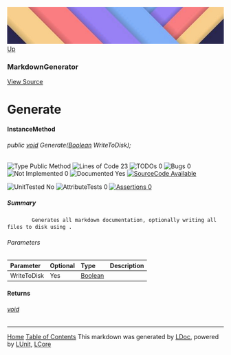 ![](../Content/LDoc-banner-small.png "")
[Up](MarkdownGenerator.md)
### MarkdownGenerator
[View Source](../Markdown/MarkdownGenerator.cs)
# Generate
#### InstanceMethod
###### public <a href="https://msdn.microsoft.com/en-us/library/system.void.aspx" alt="" target="_blank">void</a> Generate(<a href="https://msdn.microsoft.com/en-us/library/system.boolean.aspx" alt="" target="_blank">Boolean</a> WriteToDisk);

![Type Public Method](http://b.repl.ca/v1/Type-Public%20Method-blue.png "") ![Lines of Code 23](http://b.repl.ca/v1/Lines%20of%20Code-23-blue.png "") ![TODOs 0](http://b.repl.ca/v1/TODOs-0-green.png "") ![Bugs 0](http://b.repl.ca/v1/Bugs-0-green.png "") ![Not Implemented 0](http://b.repl.ca/v1/Not%20Implemented-0-green.png "") ![Documented Yes](http://b.repl.ca/v1/Documented-Yes-brightgreen.png "") [![SourceCode Available](http://b.repl.ca/v1/SourceCode-Available-brightgreen.png "")](../Markdown/MarkdownGenerator.cs#L940)

![UnitTested No](http://b.repl.ca/v1/UnitTested-No-lightgrey.png "") ![AttributeTests 0](http://b.repl.ca/v1/AttributeTests-0-lightgrey.png "") [![Assertions 0](http://b.repl.ca/v1/Assertions-0-lightgrey.png "")](../Markdown/MarkdownGenerator.cs)
##### Summary

            Generates all markdown documentation, optionally writing all files to disk using . 
            
###### Parameters

Parameter | Optional | Type | Description
:---  | :---  | :---  | :--- 
WriteToDisk | Yes | <a href="https://msdn.microsoft.com/en-us/library/system.boolean.aspx" alt="" target="_blank">Boolean</a> | 

#### Returns
###### <a href="https://msdn.microsoft.com/en-us/library/system.void.aspx" alt="" target="_blank">void</a>


---
[Home](../../README.md) [Table of Contents](../../TableOfContents.md)
This markdown was generated by [LDoc](https://github.com/CodeSingularity/LDoc), powered by [LUnit](https://github.com/CodeSingularity/LUnit), [LCore](https://github.com/CodeSingularity/LCore)
